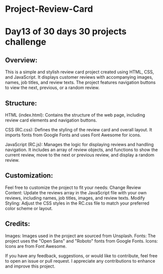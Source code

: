 # Project-Review-Card
# Day13 of 30 days 30 projects challenge

## Overview:
This is a simple and stylish review card project created using HTML, CSS, and JavaScript. It displays customer reviews with accompanying images, names, job titles, and review texts. The project features navigation buttons to view the next, previous, or a random review.

## Structure:
HTML (index.html): Contains the structure of the web page, including review card elements and navigation buttons.

CSS (RC.css): Defines the styling of the review card and overall layout. It imports fonts from Google Fonts and uses Font Awesome for icons.

JavaScript (RC.js): Manages the logic for displaying reviews and handling navigation. It includes an array of review objects, and functions to show the current review, move to the next or previous review, and display a random review.

## Customization:
Feel free to customize the project to fit your needs:
Change Review Content: Update the reviews array in the JavaScript file with your own reviews, including names, job titles, images, and review texts.
Modify Styling: Adjust the CSS styles in the RC.css file to match your preferred color scheme or layout.

## Credits:
Images: Images used in the project are sourced from Unsplash.
Fonts: The project uses the "Open Sans" and "Roboto" fonts from Google Fonts.
Icons: Icons are from Font Awesome.

If you have any feedback, suggestions, or would like to contribute, feel free to open an issue or pull request. I appreciate any contributions to enhance and improve this project.
